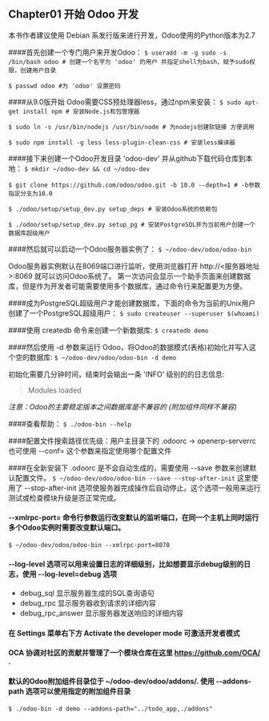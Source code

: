 ## Chapter01 开始 Odoo 开发
本书作者建议使用 Debian 系发行版来进行开发，Odoo使用的Python版本为2.7

####首先创建一个专门用户来开发Odoo：
`$ useradd -m -g sudo -s /bin/bash odoo # 创建一个名字为 'odoo' 的用户 并指定shell为bash，赋予sudo权限，创建用户目录`

`$ passwd odoo #为 'odoo' 设置密码`

####从9.0版开始 Odoo需要CSS预处理器less，通过npm来安装：
`$ sudo apt-get install npm # 安装Node.js和包管理器`

`$ sudo ln -s /usr/bin/nodejs /usr/bin/node # 为nodejs创建软链接 方便调用`

`$ sudo npm install -g less less-plugin-clean-css # 安装less编译器`

####接下来创建一个Odoo开发目录 'odoo-dev' 并从github下载代码仓库到本地：
`$ mkdir ~/odoo-dev && cd ~/odoo-dev`

`$ git clone https://github.com/odoo/odoo.git -b 10.0 --depth=1 # -b参数指定分支为10.0`

`$ ./odoo/setup/setup_dev.py setup_deps # 安装Odoo系统的依赖包`

`$ ./odoo/setup/setup_dev.py setup_pg # 安装PostgreSQL并为当前用户创建一个数据库超级用户`

####然后就可以启动一个Odoo服务器实例了：
`$ ~/odoo-dev/odoo/odoo-bin`

Odoo服务器实例默认在8069端口进行监听，使用浏览器打开 http://<服务器地址>:8069 就可以访问Odoo系统了。
第一次访问会显示一个助手页面来创建数据库，但是作为开发者可能需要使用多个数据库，通过命令行来配置更为方便。

####成为PostgreSQL超级用户才能创建数据库，下面的命令为当前的Unix用户创建了一个PostgreSQL超级用户：
`$ sudo createuser --superuser $(whoami)`

####使用 createdb 命令来创建一个新数据库:
`$ createdb demo`

####然后使用 -d 参数来运行 Odoo，将Odoo的数据模式(表格)初始化并写入这个空的数据库:
`$ ~/odoo-dev/odoo/odoo-bin -d demo`

初始化需要几分钟时间，结束时会输出一条 'INFO' 级别的的日志信息:
>Modules loaded

*注意：Odoo的主要稳定版本之间数据库是不兼容的 (附加组件同样不兼容)*

####查看帮助：
`$ ./odoo-bin --help`

####配置文件搜索路径优先级：用户主目录下的 .odoorc -> openerp-serverrc 也可使用 --conf=
<filepath> 这个参数来指定使用哪个配置文件

####在全新安装下 .odoorc 是不会自动生成的，需要使用 --save 参数来创建默认配置文件。
`$ ~/odoo-dev/odoo/odoo-bin --save --stop-after-init`
这里使用了 --stop-after-init 选项使服务器完成操作后自动停止。这个选项一般用来运行测试或检查模块升级是否正常完成。

#### --xmlrpc-port=<port> 命令行参数运行改变默认的监听端口，在同一个主机上同时运行多个Odoo实例时需要改变默认端口。
`$ ~/odoo-dev/odoo/odoo-bin --xmlrpc-port=8070`

#### --log-level 选项可以用来设置日志的详细级别，比如想要显示debug级别的日志，使用 --log-level=debug 选项
- debug_sql 显示服务器生成的SQL查询语句
- debug_rpc 显示服务器收到请求的详细内容
- debug_rpc_answer 显示服务器发送响应的详细内容

#### 在 Settings 菜单右下方 Activate the developer mode 可激活开发者模式
#### OCA 协调对社区的贡献并管理了一个模块仓库在这里 https://github.com/OCA/ .
#### 默认的Odoo附加组件目录位于 ~/odoo-dev/odoo/addons/. 使用 --addons-path 选项可以使用指定的附加组件目录
`$ ./odoo-bin -d demo --addons-path="../todo_app,./addons"`
